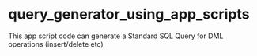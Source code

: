 # query_generator_using_app_scripts
This app script code can generate a Standard SQL Query for DML operations (insert/delete etc)
